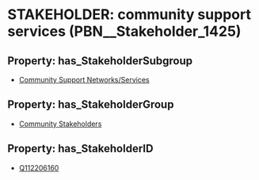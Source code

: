 # STAKEHOLDER: __community support services__ (PBN__Stakeholder_1425)

## Property: has_StakeholderSubgroup

* [Community Support Networks/Services](PBN__StakeholderSubgroup_133)

## Property: has_StakeholderGroup

* [Community Stakeholders](PBN__StakeholderGroup_8)

## Property: has_StakeholderID

* [Q112206160](Q112206160)

